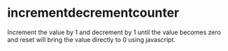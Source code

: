 # incrementdecrementcounter
Increment the value by 1 and decrement by 1 until the value becomes zero and reset will bring the value directly to 0 using javascript.
